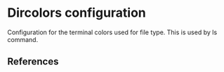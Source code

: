 # Dircolors configuration 

Configuration for the terminal colors used for file type. This is used by ls command.

## References
